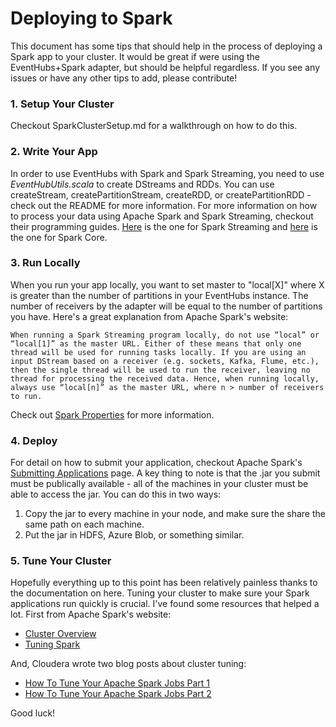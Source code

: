 # Deploying to Spark
This document has some tips that should help in the process of deploying a Spark app to your cluster. It would be great if were using the EventHubs+Spark adapter, but should be helpful regardless. If you see any issues or have any other tips to add, please contribute! 

### 1. Setup Your Cluster
Checkout SparkClusterSetup.md for a walkthrough on how to do this.

### 2. Write Your App
In order to use EventHubs with Spark and Spark Streaming, you need to use *EventHubUtils.scala* to create DStreams and RDDs. You can use createStream, createPartitionStream, createRDD, or createPartitionRDD - check out the README for more information. For more information on how to process your data using Apache Spark and Spark Streaming, checkout their programming guides. [Here](http://spark.apache.org/docs/latest/streaming-programming-guide.html) is the one for Spark Streaming and [here](http://spark.apache.org/docs/latest/programming-guide.html) is the one for Spark Core. 

### 3. Run Locally
When you run your app locally, you want to set master to "local[X]" where X is greater than the number of partitions in your EventHubs instance. The number of receivers by the adapter will be equal to the number of partitions you have. Here's a great explanation from Apache Spark's website:
```
When running a Spark Streaming program locally, do not use “local” or “local[1]” as the master URL. Either of these means that only one thread will be used for running tasks locally. If you are using an input DStream based on a receiver (e.g. sockets, Kafka, Flume, etc.), then the single thread will be used to run the receiver, leaving no thread for processing the received data. Hence, when running locally, always use “local[n]” as the master URL, where n > number of receivers to run.
```
Check out [Spark Properties](http://spark.apache.org/docs/latest/configuration.html#spark-properties) for more information.

### 4. Deploy
For detail on how to submit your application, checkout Apache Spark's [Submitting Applications](http://spark.apache.org/docs/latest/submitting-applications.html) page. A key thing to note is that the .jar you submit must be publically available - all of the machines in your cluster must be able to access the jar. You can do this in two ways:
1. Copy the jar to every machine in your node, and make sure the share the same path on each machine.
2. Put the jar in HDFS, Azure Blob, or something similar. 

### 5. Tune Your Cluster
Hopefully everything up to this point has been relatively painless thanks to the documentation on here. Tuning your cluster to make sure your Spark applications run quickly is crucial. I've found some resources that helped a lot. First from Apache Spark's website:
* [Cluster Overview](http://spark.apache.org/docs/latest/cluster-overview.html)
* [Tuning Spark](http://spark.apache.org/docs/latest/tuning.html)

And, Cloudera wrote two blog posts about cluster tuning:
* [How To Tune Your Apache Spark Jobs Part 1](http://blog.cloudera.com/blog/2015/03/how-to-tune-your-apache-spark-jobs-part-1/)
* [How To Tune Your Apache Spark Jobs Part 2](http://blog.cloudera.com/blog/2015/03/how-to-tune-your-apache-spark-jobs-part-2/)

Good luck!
